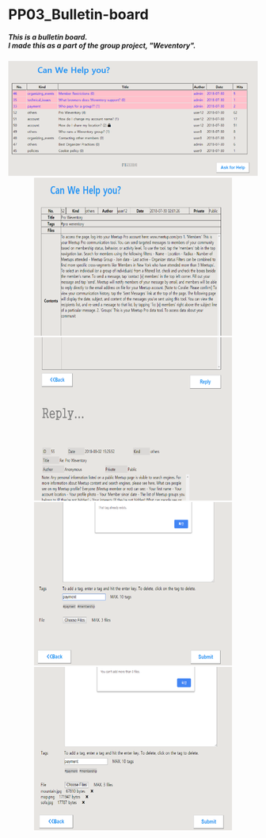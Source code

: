 # PP03_Bulletin-board
<h5>This is a bulletin board.<br/>
I made this as a part of the group project, "Weventory".  
</h5>

<div align="center">
    <img src="photos/bulletin-board.png" width="800px"/> 
</div>
<div align="center">
    <img src="photos/parent-article1.png" height="320px" width="400px"/> 
</div>



<div align="center">
    <img src="photos/child-article.png" height="330px" width="400px"/> 
    <img src="photos/write-article-tags.png" height="330px" width="400px"/> 
    <img src="photos/write-article-file-attatchment.png" height="330px" width="400px"/> 
</div>	
